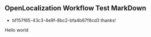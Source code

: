 ## OpenLocalization Workflow Test MarkDown
* bf157f65-43c3-4e9f-8bc2-bfa4b67f8cd3 
thanks!

Hello world